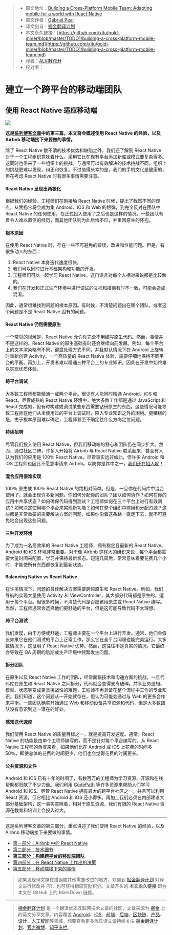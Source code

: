 > * 原文地址：[Building a Cross-Platform Mobile Team: Adapting mobile for a world with React Native](https://medium.com/airbnb-engineering/building-a-cross-platform-mobile-team-3e1837b40a88)
> * 原文作者：[Gabriel Peal](https://medium.com/@gpeal?source=post_header_lockup)
> * 译文出自：[掘金翻译计划](https://github.com/xitu/gold-miner)
> * 本文永久链接：[https://github.com/xitu/gold-miner/blob/master/TODO1/building-a-cross-platform-mobile-team.md](https://github.com/xitu/gold-miner/blob/master/TODO1/building-a-cross-platform-mobile-team.md)
> * 译者：[ALVINYEH](https://github.com/ALVINYEH)
> * 校对者：

# 建立一个跨平台的移动端团队

## 使用 React Native 适应移动端

![](https://cdn-images-1.medium.com/max/2000/1*3WNSZyXGOWKJyPT9r8VY8Q.jpeg)

**这是[系列博客文章](https://juejin.im/post/5b2c924ff265da59a401f050)中的第三篇，本文将会概述使用 React Native 的经验，以及 Airbnb 移动端接下来要做的事情。**

除了 React Native 数不清的技术优势和缺陷之外，我们还了解到 React Native 对于一个工程组织意味着什么。采用它比在现有平台添加新库或模式要复杂得多。这同时也带来了一些组织上的挑战。与通常可以有效解决的技术挑战不同，组织上的挑战更难以发现，纠正和恢复。不过值得庆幸的是，我们的手机文化是健康的，但在考虑 React Native 时有很多事情需要注意。

#### React Native 呈现出两极化

根据我们的经验，工程师们在刚接触 React Native 时候，提出了截然不同的观点，从赞扬它将会成为集 Android、iOS 和 Web 的银弹，到完全反对在团队中 React Native 的任何使用。在正式投入使用了之后也是这样的情况。一些团队有着令人难以置信的经历，而其他团队则为此后悔不已，并重回原生的怀抱。

#### 根本原因

在使用 React Native 时，存在一些不可避免的错误，改进和性能问题。但是，有很多动人的东西：

1.  React Native 本身迭代速度很快。
2.  我们可以同时进行基础架构和功能的开发。
3.  工程师们可以一起学习 React Native，这门语言对每个人相对来说都是比较新的。
4.  我们在开发和正式生产环境中进行调试的文档和指南有时不一致，可能会造成混淆。

因此，通常很难找到问题的根本原因。有时候，不清楚问题出在哪个团队，或者这个问题是不是 React Native 固有的问题。

#### React Native 仍然需要原生

一个常见的误解是，React Native 允许你完全不用编写原生代码。然而，事情并不是这样的。React Native 的原生基础有时还会继续向前发展。例如，每个平台上的文本渲染略有不同，键盘处理方式不同，并且默认情况下在 Android 上旋转时重新创建 Activity。一个高质量的 React Native 体验，需要仔细地保持不同平台的平衡。再加上，开发者难以精通三种平台上的专业知识，因此在开发中始终难以实现优质体验。

#### 跨平台调试

大多数工程师都能精通一或两个平台。很少有人能同时精通 Android、iOS 和 React。尽管成熟的 React Native 环境中，绝大多数工作都是通过 JavaScript 和 React 完成的，但有时构建或调试某些东西需要钻研原生的东西。这些情况可能导致工程师在他们从未使用过的平台上调试时，陷入专业知识之外的困境。更糟糕的是，由于根本原因难以确定，工程师甚至不确定往什么方向定位问题。

#### 持续招聘

尽管我们投入使用 React Native，但我们移动端的野心和团队仍在同步扩大。然而，通过社区口碑，许多人开始将 Airbnb 与 React Native 联系起来，甚至有人认为我们的应用是 100％ React Native。尽管事实远非如此，但许多 Android 和 iOS 工程师也因此不愿意申请来 Airbnb。以防你是其中之一，[我们还在招人呢](https://www.airbnb.com/careers/departments/engineering)！

#### 混合应用很难实现

100％ 原生或 100％ React Native 的路相对简单。但是，一旦你在代码库中混合使用了，就会出现许多新问题。你如何分配你的团队？团队如何协作？如何在你的应用中共享状态？如何确保代码得到测试？工程师如何在三个平台上进行有效调试？如何决定使用哪个平台来实现新功能？如何在整个组织中聘用和分配资源？这些都是非常重要的需要解决方案的问题，如果你沿着这条路一直走下去，就不可避免地会出现这些问题。

#### 三种开发环境

为了成为一名高效率的 React Native 工程师，拥有稳定且最新的 React Native、Android 和 iOS 环境非常重要。对于像 Airbnb 这样大的组织来说，每个平台都需要大量时间来配置，学习并保持最新状态。短短几周后，常常意味着要花费几个小时，才能使所有东西都恢复到最新状态。

#### Balancing Native vs React Native

在许多情况下，问题的最佳解决方案需要跨越原生和 React Native。例如，我们导航的实现大量使用 Activity 和 ViewController，其大部分代码都是原生的，适用于每个平台。但很多时候，不清楚代码是否应该用原生或 React Native 编写。当然，工程师通常会选择他们更舒适的平台，但是这可能导致代码不太理想。

#### 跨平台测试

我们发现，由于方便或舒适，工程师主要在一个平台上进行开发。通常，他们会假设如果它在他们测试的平台上正常工作，那么它在全平台同理也能完美运行。大多数情况下，这证明了 React Native 优势。然而，这往往不是真实的情况，它最终会导致在 QA 周期的后期或生产环境中频繁发生问题。

#### 拆分团队

在原生以及 React Native 工作的团队，经常面临技术和沟通方面的挑战。一旦代码库在原生和 React Native 之间拆分，代码就会变得支离破碎。共享业务逻辑、模型、状态等变成更具挑战性的难题，工程师不再具备在整个流程中工作的专业知识。我们知道，这个问题从一开始就存在，但认为可能会通过与 Web 的更多合作来平衡。一些团队确实开始通过 Web 和移动设备共享资源和代码，但是大多数团队没有意识到这一潜在的好处。

#### 感知迭代速度

我们使用 React Native 的质量目标之一，就是提高开发速度。通常，React Native 的功能是由单个工程师编写的，而不是针对每个平台编写的。从 React Native 工程师的角度来看，如果他们比在 Android 或 iOS 上花费的时间多 50％，即使总体的花费的时间更少，他们也会觉得花费的时间更长。

#### 公共资源和文件

Android 和 iOS 已有十年的时间了，有数百万的工程师为学习资源、开源和在线帮助都贡献了不少力量。我们利用 [CodePath](https://codepath.com/androidbootcamp) 等许多资源来帮助人们学习 Android 和 iOS。尽管 React Native 拥有最大的跨平台社区之一，并且可以利用 React 资源，但它相比 Android 和 iOS 还小得多。再加上我们必须在内部建设大部分基础架构，这一事实意味着，相对于原生资源，我们有限的 React Native 资源在教育和培训上会投入过大。

* * *

这是系列博客文章的第三部分，重点讲述了我们使用 React Native 的经验，以及 Airbnb 移动端接下来要做的事情。
 
 *   [第一部分：Airbnb 中的 React Native](https://juejin.im/post/5b2c924ff265da59a401f050)
 *   [第二部分：技术细节](https://medium.com/airbnb-engineering/react-native-at-airbnb-the-technology-dafd0b43838)
 *   [**第三部分：构建跨平台的移动端团队**](https://medium.com/airbnb-engineering/building-a-cross-platform-mobile-team-3e1837b40a88)
 *   [第四部分：在 React Native 上作出的决策](https://medium.com/airbnb-engineering/sunsetting-react-native-1868ba28e30a)
 *   [第五部分：移动端接下来的事情](https://medium.com/airbnb-engineering/whats-next-for-mobile-at-airbnb-5e71618576ab)
    
> 如果发现译文存在错误或其他需要改进的地方，欢迎到 [掘金翻译计划](https://github.com/xitu/gold-miner) 对译文进行修改并 PR，也可获得相应奖励积分。文章开头的 **本文永久链接** 即为本文在 GitHub 上的 MarkDown 链接。


---

> [掘金翻译计划](https://github.com/xitu/gold-miner) 是一个翻译优质互联网技术文章的社区，文章来源为 [掘金](https://juejin.im) 上的英文分享文章。内容覆盖 [Android](https://github.com/xitu/gold-miner#android)、[iOS](https://github.com/xitu/gold-miner#ios)、[前端](https://github.com/xitu/gold-miner#前端)、[后端](https://github.com/xitu/gold-miner#后端)、[区块链](https://github.com/xitu/gold-miner#区块链)、[产品](https://github.com/xitu/gold-miner#产品)、[设计](https://github.com/xitu/gold-miner#设计)、[人工智能](https://github.com/xitu/gold-miner#人工智能)等领域，想要查看更多优质译文请持续关注 [掘金翻译计划](https://github.com/xitu/gold-miner)、[官方微博](http://weibo.com/juejinfanyi)、[知乎专栏](https://zhuanlan.zhihu.com/juejinfanyi)。
